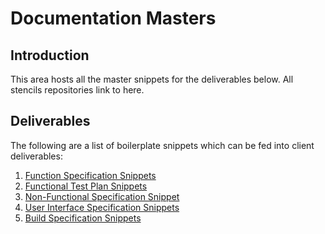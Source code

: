 Documentation Masters
=================

## Introduction

This area hosts all the master snippets for the deliverables below. All stencils repositories link to here.

## Deliverables

The following are a list of boilerplate snippets which can be fed into client deliverables:

1. [Function Specification Snippets](functional_specification)
2. [Functional Test Plan Snippets](funcitonal_test_plan)
3. [Non-Functional Specification Snippet](non_functional_specification)
4. [User Interface Specification Snippets](user_interface_specification)
5. [Build Specification Snippets](build_specification)
